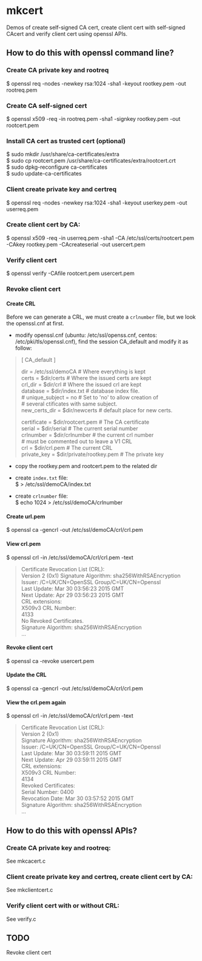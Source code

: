 # mkcert
Demos of create self-signed CA cert, create client cert with self-signed CAcert and verify client cert using openssl APIs.

## How to do this with openssl command line?
### Create CA private key and rootreq
  $ openssl req -nodes -newkey rsa:1024 -sha1 -keyout rootkey.pem -out rootreq.pem

### Create CA self-signed cert
  $ openssl x509 -req -in rootreq.pem -sha1 -signkey rootkey.pem -out rootcert.pem

### Install CA cert as trusted cert (optional)
  $ sudo mkdir /usr/share/ca-certificates/extra  
  $ sudo cp rootcert.pem /usr/share/ca-certificates/extra/rootcert.crt  
  $ sudo dpkg-reconfigure ca-certificates  
  $ sudo update-ca-certificates  

### Client create private key and certreq
  $ openssl req -nodes -newkey rsa:1024 -sha1 -keyout userkey.pem -out userreq.pem 

### Create client cert by CA:  
  $ openssl x509 -req -in userreq.pem -sha1 -CA /etc/ssl/certs/rootcert.pem -CAkey rootkey.pem -CAcreateserial -out usercert.pem 

### Verify client cert
  $ openssl verify -CAfile rootcert.pem usercert.pem

### Revoke client cert
#### Create CRL
Before we can generate a CRL, we must create a `crlnumber` file, but we look the openssl.cnf at first.
* modify openssl.cnf (ubuntu: /etc/ssl/openss.cnf, centos: /etc/pki/tls/openssl.cnf), find the session CA_default and modify it as follow:  
> [ CA_default ]
> 
> dir             = /etc/ssl/demoCA               # Where everything is kept  
> certs           = $dir/certs            # Where the issued certs are kept  
> crl_dir         = $dir/crl              # Where the issued crl are kept  
> database        = $dir/index.txt        # database index file.  
> \# unique_subject = no                    # Set to 'no' to allow creation of  
>                                         # several ctificates with same subject.  
> new_certs_dir   = $dir/newcerts         # default place for new certs.  
> 
> certificate     = $dir/rootcert.pem       # The CA certificate  
> serial          = $dir/serial           # The current serial number  
> crlnumber       = $dir/crlnumber        # the current crl number  
>                                         # must be commented out to leave a V1 CRL  
> crl             = $dir/crl.pem          # The current CRL  
> private_key     = $dir/private/rootkey.pem # The private key  

* copy the rootkey.pem and rootcert.pem to the related dir  

* create `index.txt` file:  
$ > /etc/ssl/demoCA/index.txt

* create `crlnumber` file:  
$ echo 1024 > /etc/ssl/demoCA/crlnumber

#### Create url.pem  
$ openssl ca -gencrl -out /etc/ssl/demoCA/crl/crl.pem  

#### View crl.pem
$ openssl crl -in /etc/ssl/demoCA/crl/crl.pem -text  
> Certificate Revocation List (CRL):  
        Version 2 (0x1) 
    Signature Algorithm: sha256WithRSAEncryption  
        Issuer: /C=UK/CN=OpenSSL Group/C=UK/CN=Openssl  
        Last Update: Mar 30 03:56:23 2015 GMT  
        Next Update: Apr 29 03:56:23 2015 GMT  
        CRL extensions:  
            X509v3 CRL Number:   
                4133  
No Revoked Certificates.  
    Signature Algorithm: sha256WithRSAEncryption  
    ...  
    

#### Revoke client cert
$ openssl ca -revoke usercert.pem

#### Update the CRL
$ openssl ca -gencrl -out /etc/ssl/demoCA/crl/crl.pem

#### View the crl.pem again 
$ openssl crl -in /etc/ssl/demoCA/crl/crl.pem -text  
> Certificate Revocation List (CRL):  
        Version 2 (0x1)  
    Signature Algorithm: sha256WithRSAEncryption  
        Issuer: /C=UK/CN=OpenSSL Group/C=UK/CN=Openssl  
        Last Update: Mar 30 03:59:11 2015 GMT  
        Next Update: Apr 29 03:59:11 2015 GMT  
        CRL extensions:  
            X509v3 CRL Number:   
                4134  
Revoked Certificates:  
    Serial Number: 0400  
        Revocation Date: Mar 30 03:57:52 2015 GMT  
    Signature Algorithm: sha256WithRSAEncryption  
    ...  

## How to do this with openssl APIs?
### Create CA private key and rootreq:  
See mkcacert.c

### Client create private key and certreq, create client cert by CA:  
See mkclientcert.c

### Verify client cert with or without CRL:  
See verify.c

## TODO
Revoke client cert
